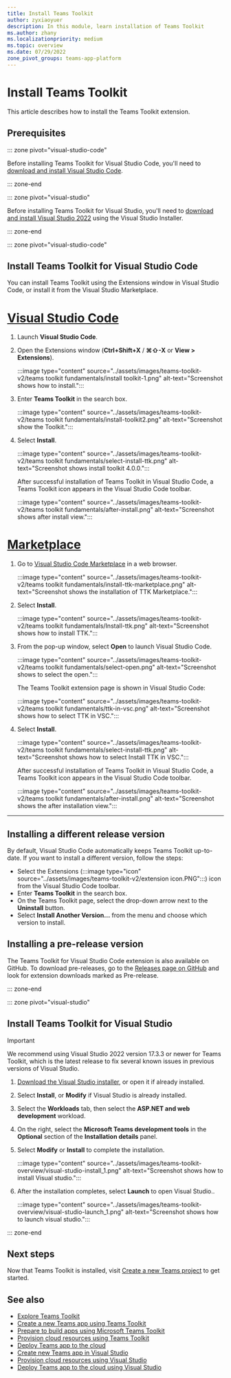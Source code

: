 ```yaml
---
title: Install Teams Toolkit 
author: zyxiaoyuer
description: In this module, learn installation of Teams Toolkit
ms.author: zhany
ms.localizationpriority: medium
ms.topic: overview
ms.date: 07/29/2022
zone_pivot_groups: teams-app-platform
---
```


# Install Teams Toolkit

This article describes how to install the Teams Toolkit extension.

## Prerequisites

::: zone pivot="visual-studio-code"

Before installing Teams Toolkit for Visual Studio Code, you'll need to [download and install Visual Studio Code](https://code.visualstudio.com/Download).

::: zone-end

::: zone pivot="visual-studio"

Before installing Teams Toolkit for Visual Studio, you'll need to [download and install Visual Studio 2022](https://aka.ms/VSDownload) using the Visual Studio Installer.

::: zone-end

::: zone pivot="visual-studio-code"

## Install Teams Toolkit for Visual Studio Code

You can install Teams Toolkit using the Extensions window in Visual Studio Code, or install it from the Visual Studio Marketplace.

# [Visual Studio Code](#tab/vscode)

1. Launch **Visual Studio Code**.
1. Open the Extensions window (**Ctrl+Shift+X** / **⌘⇧-X** or **View > Extensions**).

   :::image type="content" source="../assets/images/teams-toolkit-v2/teams toolkit fundamentals/install toolkit-1.png" alt-text="Screenshot shows how to install.":::

1. Enter **Teams Toolkit** in the search box.

   :::image type="content" source="../assets/images/teams-toolkit-v2/teams toolkit fundamentals/install-toolkit2.png" alt-text="Screenshot show the Toolkit.":::

1. Select **Install**.
  
   :::image type="content" source="../assets/images/teams-toolkit-v2/teams toolkit fundamentals/select-install-ttk.png" alt-text="Screenshot shows install toolkit 4.0.0.":::

   After successful installation of Teams Toolkit in Visual Studio Code, a Teams Toolkit icon appears in the Visual Studio Code toolbar.

   :::image type="content" source="../assets/images/teams-toolkit-v2/teams toolkit fundamentals/after-install.png" alt-text="Screenshot shows after install view.":::

# [Marketplace](#tab/marketplace)

1. Go to [Visual Studio Code Marketplace](https://marketplace.visualstudio.com/items?itemName=TeamsDevApp.ms-teams-vscode-extension) in a web browser.

   :::image type="content" source="../assets/images/teams-toolkit-v2/teams toolkit fundamentals/install-ttk-marketplace.png" alt-text="Screenshot shows the installation of TTK Marketplace.":::

1. Select **Install**.

   :::image type="content" source="../assets/images/teams-toolkit-v2/teams toolkit fundamentals/Install-ttk.png" alt-text="Screenshot shows how to install TTK.":::

1. From the pop-up window, select **Open** to launch Visual Studio Code.

   :::image type="content" source="../assets/images/teams-toolkit-v2/teams toolkit fundamentals/select-open.png" alt-text="Screenshot shows to select the open.":::

   The Teams Toolkit extension page is shown in Visual Studio Code:

   :::image type="content" source="../assets/images/teams-toolkit-v2/teams toolkit fundamentals/ttk-in-vsc.png" alt-text="Screenshot shows how to select TTK in VSC.":::

1. Select **Install**.

   :::image type="content" source="../assets/images/teams-toolkit-v2/teams toolkit fundamentals/select-install-ttk.png" alt-text="Screenshot shows how to select Install TTK in VSC.":::

   After successful installation of Teams Toolkit in Visual Studio Code, a Teams Toolkit icon appears in the Visual Studio Code toolbar.

   :::image type="content" source="../assets/images/teams-toolkit-v2/teams toolkit fundamentals/after-install.png" alt-text="Screenshot shows the after installation view.":::

---

## Installing a different release version

By default, Visual Studio Code automatically keeps Teams Toolkit up-to-date. If you want to install a different version, follow the steps:

* Select the Extensions (:::image type="icon" source="../assets/images/teams-toolkit-v2/extension icon.PNG":::) icon from the Visual Studio Code toolbar.
* Enter **Teams Toolkit**  in the search box.
* On the Teams Toolkit page, select the drop-down arrow next to the **Uninstall** button.
* Select **Install Another Version...** from the menu and choose which version to install.

## Installing a pre-release version

The Teams Toolkit for Visual Studio Code extension is also available on GitHub. To download pre-releases, go to the [Releases page on GitHub](https://github.com/OfficeDev/TeamsFx/releases) and look for extension downloads marked as Pre-release.

::: zone-end

::: zone pivot="visual-studio"

## Install Teams Toolkit for Visual Studio

   > [!IMPORTANT]
   > We recommend using Visual Studio 2022 version 17.3.3 or newer for Teams Toolkit, which is the latest release to fix several known issues in previous versions of Visual Studio.

1. [Download the Visual Studio installer](https://aka.ms/VSDownload), or open it if already installed.
2. Select **Install**, or **Modify** if Visual Studio is already installed.
3. Select the **Workloads** tab, then select the **ASP.NET and web development** workload.
4. On the right, select the **Microsoft Teams development tools** in the **Optional** section of the **Installation details** panel.
5. Select **Modify** or **Install** to complete the installation.

   :::image type="content" source="../assets/images/teams-toolkit-overview/visual-studio-install_1.png" alt-text="Screenshot shows how to install Visual studio.":::

6. After the installation completes, select **Launch** to open Visual Studio..

    :::image type="content" source="../assets/images/teams-toolkit-overview/visual-studio-launch_1.png" alt-text="Screenshot shows how to launch visual studio.":::

::: zone-end

## Next steps

Now that Teams Toolkit is installed, visit [Create a new Teams project](create-new-project.md) to get started.

## See also

* [Explore Teams Toolkit](explore-Teams-Toolkit.md)
* [Create a new Teams app using Teams Toolkit](create-new-project.md)
* [Prepare to build apps using Microsoft Teams Toolkit](build-environments.md)
* [Provision cloud resources using Teams Toolkit](provision.md)
* [Deploy Teams app to the cloud](deploy.md)
* [Create new Teams app in Visual Studio](create-new-teams-app-for-Visual-Studio.md)
* [Provision cloud resources using Visual Studio](provision-cloud-resources.md)
* [Deploy Teams app to the cloud using Visual Studio](deploy-teams-app.md)
